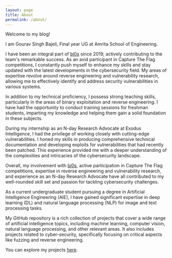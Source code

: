 ```yaml
---
layout: page
title: About
permalink: /about/
---
```


Welcome to my blog!

I am Gourav Singh Bajeli, Final year UG at Amrita School of Engineering.

I have been an integral part of [bi0s](https://ctftime.org/team/662) since 2019, actively contributing to the team's remarkable success. As an avid participant in Capture The Flag competitions, I constantly push myself to enhance my skills and stay updated with the latest developments in the cybersecurity field. My areas of expertise revolve around reverse engineering and vulnerability research, allowing me to effectively identify and address security vulnerabilities in various systems.

In addition to my technical proficiency, I possess strong teaching skills, particularly in the areas of binary exploitation and reverse engineering. I have had the opportunity to conduct training sessions for freshman students, imparting my knowledge and helping them gain a solid foundation in these subjects.

During my internship as an N-day Research Advocate at Exodus Intelligence, I had the privilege of working closely with cutting-edge vulnerabilities. I honed my skills in producing comprehensive technical documentation and developing exploits for vulnerabilities that had recently been patched. This experience provided me with a deeper understanding of the complexities and intricacies of the cybersecurity landscape.

Overall, my involvement with [bi0s](https://ctftime.org/team/662), active participation in Capture The Flag competitions, expertise in reverse engineering and vulnerability research, and experience as an N-day Research Advocate have all contributed to my well-rounded skill set and passion for tackling cybersecurity challenges.

As a current undergraduate student pursuing a degree in Artificial Intelligence Engineering (AIE), I have gained significant expertise in deep learning (DL) and natural language processing (NLP) for image and text processing tasks. 

My GitHub repository is a rich collection of projects that cover a wide range of artificial intelligence topics, including machine learning, computer vision, natural language processing, and other relevant areas. It also includes projects related to cyber-security, specifically focusing on critical aspects like fuzzing and reverse engineering. 

 You can explore my projects [here](https://github.com/fug1t1ve).